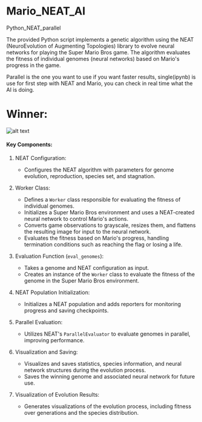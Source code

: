 # Mario_NEAT_AI

Python_NEAT_parallel

The provided Python script implements a genetic algorithm using the NEAT (NeuroEvolution of Augmenting Topologies) library to evolve neural networks for playing the Super Mario Bros game. The algorithm evaluates the fitness of individual genomes (neural networks) based on Mario's progress in the game.

Parallel is the one you want to use if you want faster results, single(ipynb) is use for first step with NEAT and Mario, you can check in real time what the AI is doing.



# Winner: 
![alt text][logo]

[logo]: 217ba0a0-70d6-4a3b-85ff-486604b8eca3.gif "Winner"


#### Key Components:

1. NEAT Configuration:
   - Configures the NEAT algorithm with parameters for genome evolution, reproduction, species set, and stagnation.

2. Worker Class:
   - Defines a `Worker` class responsible for evaluating the fitness of individual genomes.
   - Initializes a Super Mario Bros environment and uses a NEAT-created neural network to control Mario's actions.
   - Converts game observations to grayscale, resizes them, and flattens the resulting image for input to the neural network.
   - Evaluates the fitness based on Mario's progress, handling termination conditions such as reaching the flag or losing a life.

3. Evaluation Function (`eval_genomes`):
   - Takes a genome and NEAT configuration as input.
   - Creates an instance of the `Worker` class to evaluate the fitness of the genome in the Super Mario Bros environment.

4. NEAT Population Initialization:
   - Initializes a NEAT population and adds reporters for monitoring progress and saving checkpoints.

5. Parallel Evaluation:
   - Utilizes NEAT's `ParallelEvaluator` to evaluate genomes in parallel, improving performance.

6. Visualization and Saving:
   - Visualizes and saves statistics, species information, and neural network structures during the evolution process.
   - Saves the winning genome and associated neural network for future use.

7. Visualization of Evolution Results:
   - Generates visualizations of the evolution process, including fitness over generations and the species distribution.
